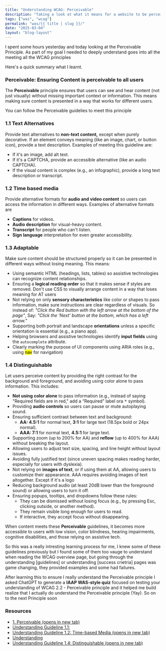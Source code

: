 ```yaml
---
title: "Understanding WCAG: Perceivable"
description: "Taking a look at what it means for a website to be perceivable"
tags: ["was", "wcag"]
permalink: "was/{{ title | slug }}/"
date: "2025-03-04"
layout: "blog-layout"
---
```


<div class="blog">
  <p>I spent some hours yesterday and today looking at the Perceivable Principle. As part of my goal I needed to deeply
    understand goes into all the meeting all the WCAG principles</p>

  <p>Here's a quick summary what I learnt.</p>

  <h3>Perceivable: Ensuring Content is perceivable to all users</h3>

  <p>The <strong>Perceivable</strong> principle ensures that users can see and hear content (not just visually) without
    missing important context or information. This means making sure content is presented in a way that works for
    different users.</p>

  <p>You can follow the Perceivable guidelies to meet this principle</p>

  <h3>1.1 Text Alternatives</h3>

  <p>Provide text alternatives to <strong>non-text content,</strong> except when purely decorative. If an element
    conveys meaning
    (like an image, chart, or button icon), provide a text description. Examples of meeting this guideline are:</p>
  <ul>
    <li>If it's an image, add alt text.</li>
    <li>If it's a CAPTCHA, provide an accessible alternative (like an audio CAPTCHA).</li>
    <li>If the visual content is complex (e.g., an infographic), provide a long text description or transcript.</li>
  </ul>

  <h3>1.2 Time based media</h3>
  <p>Provide alternative formats for <strong>audio and video content</strong> so users can access the information in
    different ways. Examples of alternative formats are</p>

  <ul>
    <li><strong>Captions</strong> for videos.</li>
    <li><strong>Audio description</strong> for visual-heavy content.</li>
    <li><strong>Transcript</strong> for people who can't listen.</li>
    <li><strong>Sign language</strong> interpretation for even greater accessibility.</li>
  </ul>

  <h3>1.3 Adaptable</h3>
  <p>Make sure content should be structured properly so it can be presented in different ways without losing meaning.
    This means:</p>
  <ul>
    <li>Using semantic HTML (headings, lists, tables) so assistive technologies can recognize content relationships.
    </li>
    <li>Ensuring a <strong>logical reading order</strong> so that it makes sense if styles are removed. Don't use CSS
      to visually arrange content in a way that loses meaning for AT users</li>
    <li>Not relying on only <strong>sensory characteristics</strong> like color or shapes to pass information, make sure
      instructions are clear regardless of visuals. So instead of: <em>"Click the Red button with the left arrow at the
        bottom of the page"</em>, Say: <em>"Click the 'Next' button at the bottom, which has a left arrow."</em></li>
    <li>Supporting both portrait and landscape <strong>orientations</strong> unless a specific orientation is essential
      (e.g., a piano app).</li>
    <li>Helping browsers and assistive technologies identify <strong>input fields</strong> using the
      <code>autocomplete</code> attribute.
    </li>
    <li>Clearly marking the purpose of UI components using ARIA roles (e.g., using <mark>nav</mark> for navigation)</li>
  </ul>
  <h3>1.4 Distinguishable</h3>
  <p>Let users perceive content by providing the right contrast for the background and foreground, and avoiding using
    color alone to pass information. This includes:</p>
  <ul>
    <li><strong>Not using color alone</strong> to pass information (e.g., instead of saying "Required fields are in
      red," add a “Required” label ora <kbd>*</kbd> symbol).</li>
    <li>Providing <strong>audio controls</strong> so users can pause or mute autoplaying sound.</li>
    <li>Ensuring sufficient contrast between text and background:
      <ul>
        <li><strong>AA: 4.5:1</strong> for normal text, <strong>3:1</strong> for large text (18.5px bold or 24px
          normal).</li>
        <li><strong>AAA: 7:1</strong> for normal text, <strong>4.5:1</strong> for large text.</li>
      </ul>
    </li>
    <li>Supporting zoom (up to 200% for AA) and <strong>reflow</strong> (up to 400% for AAA) without breaking the
      layout.</li>
    <li>Allowing users to adjust text size, spacing, and line height without layout issues.</li>
    <li>Avoiding fully justified text (since uneven spacing makes reading harder, especially for users with dyslexia).
    </li>
    <li>Not relying on <strong>images of text</strong>, or if using them at AA, allowing users to customize their
      appearance. AAA requires avoiding images of text altogether. Except if it's a logo</li>
    <li>Reducing background audio (at least 20dB lower than the foreground sound) or allowing users to turn it off.</li>
    <li>Ensuring popups, tooltips, and dropdowns follow these rules:
      <ul>
        <li>They can be dismissed without losing focus (e.g., by pressing Esc, clicking outside, or another method).
        </li>
        <li>They remain visible long enough for users to read.</li>
        <li>If interactive, they accept focus without disappearing.</li>
      </ul>
    </li>
  </ul>
  <p>
    When content meets these <strong>Perceivable</strong> guidelines, it becomes more accessible to users with low
    vision, color blindness, hearing impairments, cognitive disabilities, and those relying on assistive tech.
  </p>

  <p></p>
  <p>So this was a really intresting learning process for me, I knew some of these guidelines previously but I found
    some of them too vauge to understand when reading the WCAG overview page, but going through the understanding
    [guidelines] or understanding [success crietria] pages was game changing, they provided examples and some had
    failures.</p>

  <p>After learning this to ensure I really understand the Perceivable principle I asked ChatGPT to generate a
    <strong>IAAP WAS-style quiz</strong> focused on testing your understanding of WCAG 2.2 - Perceivable principle and
    it helped me build realize that I actually do understand the Perceivable principle (Yay). So on to the next
    Principle soon
  </p>

  <h3 class="text-2xl font-semibold">Resources</h3>
  <ul>
    <li><a href="https://www.w3.org/TR/WCAG22/#perceivable" target="_blank">1. Perceivable (opens in new tab)</a></li>
    <li><a href="https://www.w3.org/WAI/WCAG22/Understanding/text-alternatives.html" target="_blank">Understanding
        Guideline 1.1:
    <li><a href="https://www.w3.org/WAI/WCAG22/Understanding/time-based-media.html" target="_blank">Understanding
        Guideline 1.2: Time-based Media (opens in new tab)</a></li>
    <li><a href="https://www.w3.org/WAI/WCAG22/Understanding/adaptable.html" target="_blank">Understanding
    <li><a href="https://www.w3.org/WAI/WCAG22/Understanding/distinguishable.html" target="_blank">Understanding
        Guideline 1.4: Distinguishable (opens in new tab)</a></li>
  </ul>
  <div>